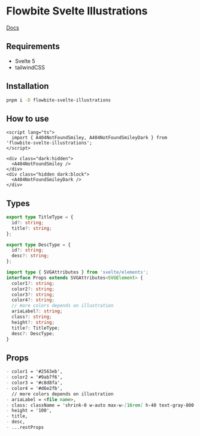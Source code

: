 # Flowbite Svelte Illustrations

[Docs](https://flowbite-svelte-illustrations.codewithshin.com/)

## Requirements

- Svelte 5
- tailwindCSS

## Installation

```sh
pnpm i -D flowbite-svelte-illustrations
```

## How to use

```svelte
<script lang="ts">
  import { A404NotFoundSmiley, A404NotFoundSmileyDark } from 'flowbite-svelte-illustrations';
</script>

<div class="dark:hidden">
  <A404NotFoundSmiley />
</div>
<div class="hidden dark:block">
  <A404NotFoundSmileyDark />
</div>
```

## Types

```ts
export type TitleType = {
  id?: string;
  title?: string;
};

export type DescType = {
  id?: string;
  desc?: string;
};

import type { SVGAttributes } from 'svelte/elements';
interface Props extends SVGAttributes<SVGElement> {
  color1?: string;
  color2?: string;
  color3?: string;
  color4?: string;
  // more colors depends on illustration
  ariaLabel?: string;
  class?: string;
  height?: string;
  title?: TitleType;
  desc?: DescType;
}
```

## Props

```md
- color1 = '#2563eb',
- color2 = '#9ab7f6',
- color3 = '#c8d8fa',
- color4 = '#d6e2fb',
  // more colors depends on illustration
- ariaLabel = <file name>,
- class: className = 'shrink-0 w-auto max-w-[16rem] h-40 text-gray-800 dark:text-white',
- height = '100',
- title,
- desc,
- ...restProps
```
